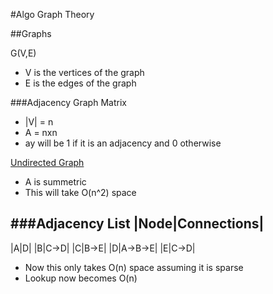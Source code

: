 #Algo Graph Theory

##Graphs

G(V,E)
- V is the vertices of the graph
- E is the edges of the graph

###Adjacency Graph Matrix

- |V| = n
- A = nxn
- ay will be 1 if it is an adjacency and 0 otherwise

<u>Undirected Graph</u>
- A is summetric
- This will take O(n^2) space

###Adjacency List
|Node|Connections|
------------------
|A|D|
|B|C->D|
|C|B->E|
|D|A->B->E|
|E|C->D|

- Now this only takes O(n) space assuming it is sparse
- Lookup now becomes O(n)
